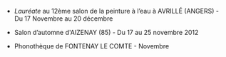 
* *Lauréate* au 12ème salon de la peinture à l’eau à AVRILLÉ (ANGERS) - Du 17 Novembre au 20 décembre

* Salon d’automne d'AIZENAY (85) - Du 17 au 25 novembre 2012

* Phonothèque de FONTENAY LE COMTE - Novembre
